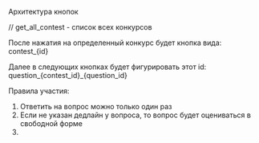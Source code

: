 Архитектура кнопок


// get_all_contest - список всех конкурсов

После нажатия на определенный конкурс будет кнопка вида: contest_{id}

Далее в следующих кнопках будет фигурировать этот id: question_{contest_id}_{question_id}


Правила участия:

1. Ответить на вопрос можно только один раз
2. Если не указан дедлайн у вопроса, то вопрос будет оцениваться в свободной форме
3. 